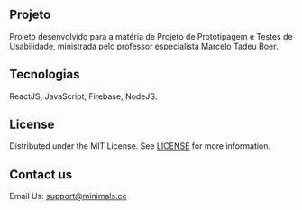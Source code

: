 ## Projeto

Projeto desenvolvido para a matéria de Projeto de Prototipagem e Testes de Usabilidade, ministrada pelo professor especialista Marcelo Tadeu Boer.

## Tecnologias

ReactJS, JavaScript, Firebase, NodeJS.

## License

Distributed under the MIT License. See [LICENSE](https://github.com/minimal-ui-kit/minimal.free/blob/main/LICENSE.md) for more information.

## Contact us

Email Us: support@minimals.cc
